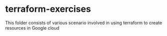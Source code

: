 # terraform-exercises

This folder consists of various scenario involved in using terraform to create resources in Google cloud
